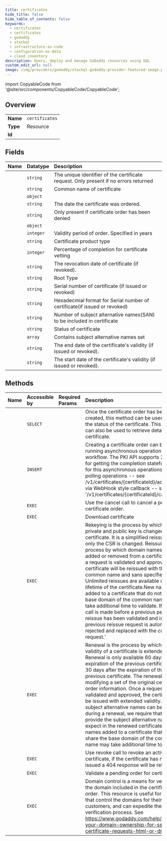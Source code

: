 ```yaml
---
title: certificates
hide_title: false
hide_table_of_contents: false
keywords:
  - certificates
  - certificates
  - godaddy    
  - stackql
  - infrastructure-as-code
  - configuration-as-data
  - cloud inventory
description: Query, deploy and manage GoDaddy resources using SQL
custom_edit_url: null
image: /img/providers/godaddy/stackql-godaddy-provider-featured-image.png
---
```


import CopyableCode from '@site/src/components/CopyableCode/CopyableCode';




## Overview
<table><tbody>
<tr><td><b>Name</b></td><td><code>certificates</code></td></tr>
<tr><td><b>Type</b></td><td>Resource</td></tr>
<tr><td><b>Id</b></td><td><CopyableCode code="godaddy.certificates.certificates" /></td></tr>
</tbody></table>

## Fields
| Name | Datatype | Description |
|:-----|:---------|:------------|
| <CopyableCode code="certificateId" /> | `string` | The unique identifier of the certificate request. Only present if no errors returned |
| <CopyableCode code="commonName" /> | `string` | Common name of certificate |
| <CopyableCode code="contact" /> | `object` |  |
| <CopyableCode code="createdAt" /> | `string` | The date the certificate was ordered. |
| <CopyableCode code="deniedReason" /> | `string` | Only present if certificate order has been denied |
| <CopyableCode code="organization" /> | `object` |  |
| <CopyableCode code="period" /> | `integer` | Validity period of order. Specified in years |
| <CopyableCode code="productType" /> | `string` | Certificate product type |
| <CopyableCode code="progress" /> | `integer` | Percentage of completion for certificate vetting |
| <CopyableCode code="revokedAt" /> | `string` | The revocation date of certificate (if revoked). |
| <CopyableCode code="rootType" /> | `string` | Root Type |
| <CopyableCode code="serialNumber" /> | `string` | Serial number of certificate (if issued or revoked) |
| <CopyableCode code="serialNumberHex" /> | `string` | Hexadecmial format for Serial number of certificate(if issued or revoked) |
| <CopyableCode code="slotSize" /> | `string` | Number of subject alternative names(SAN) to be included in certificate  |
| <CopyableCode code="status" /> | `string` | Status of certificate |
| <CopyableCode code="subjectAlternativeNames" /> | `array` | Contains subject alternative names set |
| <CopyableCode code="validEnd" /> | `string` | The end date of the certificate's validity (if issued or revoked). |
| <CopyableCode code="validStart" /> | `string` | The start date of the certificate's validity (if issued or revoked). |
## Methods
| Name | Accessible by | Required Params | Description |
|:-----|:--------------|:----------------|:------------|
| <CopyableCode code="certificate_get" /> | `SELECT` | <CopyableCode code="certificate_id" /> | Once the certificate order has been created, this method can be used to check the status of the certificate. This method can also be used to retrieve details of the certificate. |
| <CopyableCode code="certificate_create" /> | `INSERT` | <CopyableCode code="data__contact, data__csr, data__period, data__productType" /> | Creating a certificate order can be a long running asynchronous operation in the PKI workflow. The PKI API supports 2 options for getting the completion stateful actions for this asynchronous operations: 1) by polling operations -- see /v1/certificates/&#123;certificateId&#125;/actions 2) via WebHook style callback -- see '/v1/certificates/&#123;certificateId&#125;/callback'. |
| <CopyableCode code="certificate_cancel" /> | `EXEC` | <CopyableCode code="certificate_id" /> | Use the cancel call to cancel a pending certificate order. |
| <CopyableCode code="certificate_download" /> | `EXEC` | <CopyableCode code="certificate_id" /> | Download certificate |
| <CopyableCode code="certificate_reissue" /> | `EXEC` | <CopyableCode code="certificate_id" /> | Rekeying is the process by which the private and public key is changed for a certificate. It is a simplified reissue,where only the CSR is changed. Reissuing is the process by which domain  names are added or removed from a certificate.Once a request is validated and approved, the certificate  will be reissued with the new common name and sans specified. Unlimited reissues are available during the  lifetime of the certificate.New names added to a certificate that do not share the base domain of the  common name may take additional time to validate. If this API call is made before a previous pending  reissue has been validated and issued, the previous reissue request is automatically rejected and replaced  with the current request.' |
| <CopyableCode code="certificate_renew" /> | `EXEC` | <CopyableCode code="certificate_id" /> | Renewal is the process by which the validity of a certificate is extended. Renewal is only available 60 days prior to expiration of the previous certificate and 30 days after the expiration of the previous certificate.  The renewal supports modifying a set of the original certificate order information. Once a request is validated and approved, the certificate  will be issued with extended validity. Since subject alternative names can be removed during a renewal, we  require that you provide the subject alternative names you expect in the renewed certificate. New names added to a certificate that do not share the base domain of the  common name may take additional time to validate.  |
| <CopyableCode code="certificate_revoke" /> | `EXEC` | <CopyableCode code="certificate_id, data__reason" /> | Use revoke call to revoke an active certificate, if the certificate has not been issued a 404 response will be returned. |
| <CopyableCode code="certificate_validate" /> | `EXEC` | <CopyableCode code="data__contact, data__csr, data__period, data__productType" /> | Validate a pending order for certificate |
| <CopyableCode code="certificate_verifydomaincontrol" /> | `EXEC` | <CopyableCode code="certificate_id" /> | Domain control is a means for verifying the domain included in the certificate order. This resource is useful for resellers that control the domains for their customers, and can expedite the verification process. See https://www.godaddy.com/help/verifying-your-domain-ownership-for-ssl-certificate-requests-html-or-dns-7452 |
